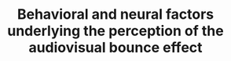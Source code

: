 ---
title: "Behavioral and neural factors underlying the perception of the audiovisual bounce effect"
project_id: 
conf_date: 2023-11-01
conference_id: "SFN_2023"
presenters:
   - isabel_gephart
   - tyler_morgan
   - javier_gonzalez-castillo
   - daniel_handwerker
   - peter_bandettini
summary: "<ul>
	<li>
	<p>Auditory and visual information interact in the brain.</p>
	</li>
	<li>
	<p>The Audiovisual Bounce Effect (ABE) [1,2,3] is an illusion in which auditory  stimulation affects visual perception.</p>

	<ul>
		<li>
		<p>Two circles move towards each other on a computer screen and meet in the middle. If a sound is played when the circles meet, the viewer is more likely to perceive them as bouncing, as opposed to streaming past each other.</p>
		</li>
		<li>
		<p>We lack a full description of the perceptual and neuronal factors modulating the ABE.</p>
		</li>
	</ul>
	</li>
	<li>
	<p>We performed a behavioral experiment to better understand stimulus factors that modulate the ABE, as well as the impact of previous trial outcomes on perception.</p>
	</li>
	<li>
	<p>We conducted an fMRI study to:</p>

	<ul>
		<li>
		<p>Localize multisensory integration involved in ABE [5,6] , specifically to guide future high resolution studies.</p>
		</li>
		<li>
		<p>Understand individual differences in behavioral factors and neural correlates modulating the ABE.</p>
		</li>
	</ul>
	</li>
</ul>"
file: /assets/presentations/IGephart_SFN_FINAL.pdf
filename: IGephart_SFN_FINAL.pdf
layout: presentation
---